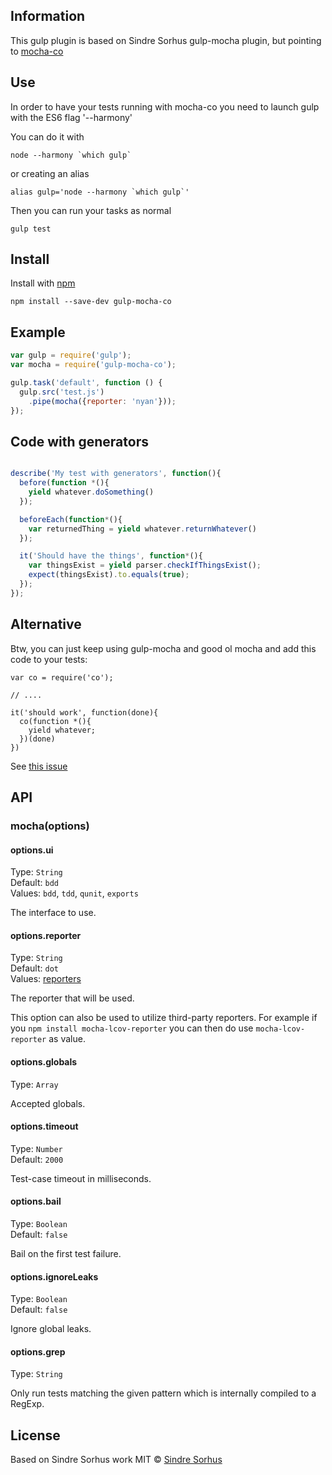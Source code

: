 ## Information

This gulp plugin is based on Sindre Sorhus gulp-mocha plugin, but pointing to [mocha-co](https://www.npmjs.org/package/mocha-co)

## Use
In order to have your tests running with mocha-co you need to launch gulp with the ES6 flag '--harmony'

You can do it with
````
node --harmony `which gulp`
````
or creating an alias
````
alias gulp='node --harmony `which gulp`'
````

Then you can run your tasks as normal

````
gulp test
````


## Install

Install with [npm](https://npmjs.org/package/gulp-mocha-co)

```
npm install --save-dev gulp-mocha-co
```

## Example

```js
var gulp = require('gulp');
var mocha = require('gulp-mocha-co');

gulp.task('default', function () {
  gulp.src('test.js')
    .pipe(mocha({reporter: 'nyan'}));
});
```

## Code with generators

```js

describe('My test with generators', function(){
  before(function *(){
    yield whatever.doSomething()
  });

  beforeEach(function*(){
    var returnedThing = yield whatever.returnWhatever()
  });

  it('Should have the things', function*(){
    var thingsExist = yield parser.checkIfThingsExist();
    expect(thingsExist).to.equals(true);
  });
});

```
## Alternative
Btw, you can just keep using gulp-mocha and good ol mocha and add this code to your tests:

```
var co = require('co');

// ....

it('should work', function(done){
  co(function *(){
    yield whatever;
  })(done)
})
````
See [this issue](https://github.com/visionmedia/mocha/issues/1032)

## API

### mocha(options)


#### options.ui

Type: `String`  
Default: `bdd`  
Values: `bdd`, `tdd`, `qunit`, `exports`

The interface to use.


#### options.reporter

Type: `String`  
Default: `dot`  
Values: [reporters](https://github.com/visionmedia/mocha/tree/master/lib/reporters)

The reporter that will be used.

This option can also be used to utilize third-party reporters. For example if you `npm install mocha-lcov-reporter` you can then do use `mocha-lcov-reporter` as value.


#### options.globals

Type: `Array`

Accepted globals.


#### options.timeout

Type: `Number`  
Default: `2000`

Test-case timeout in milliseconds.


#### options.bail

Type: `Boolean`  
Default: `false`

Bail on the first test failure.


#### options.ignoreLeaks

Type: `Boolean`  
Default: `false`

Ignore global leaks.


#### options.grep

Type: `String`

Only run tests matching the given pattern which is internally compiled to a RegExp.


## License
Based on Sindre Sorhus work
MIT © [Sindre Sorhus](http://sindresorhus.com)
